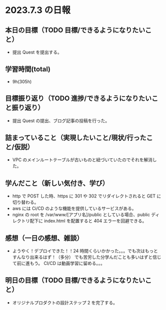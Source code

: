 # 2023.7.3 の日報

## 本日の目標（TODO 目標/できるようになりたいこと）

- 提出 Quest を提出する。

## 学習時間(total)

- 9h(305h)

## 目標振り返り（TODO 進捗/できるようになりたいこと振り返り）

- 提出 Quest の提出、ブログ記事の投稿を行った。

## 詰まっていること（実現したいこと/現状/行ったこと/仮説）

- VPC のメインルートテーブルが古いものと紐づいていたのでそれを解消した。

## 学んだこと（新しい気付き、学び）

- http で POST した時、https に 301 や 302 でリダイレクトされると GET に切り替わる。
- aws には Ci/CD のような機能を提供しているサービスがある。
- nginx の root を /var/www/[アプリ名]/public としている場合、public ディレクトリ配下に index.html を配置すると 404 エラーを回避できる。

## 感想（一日の感想、雑談）

- ようやく！デプロイできた！！24 時間くらいかかった。。。でも次はもっとすんなり出来るはず！（多分）
  でも苦労した分学んだことも多いはずと信じて前に進もう。
  CI/CD は動画学習に留める。。。

## 明日の目標（TODO 目標/できるようになりたいこと）

- オリジナルプロダクトの設計ステップ 2 を完了する。

